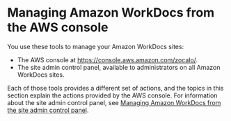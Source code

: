 # Managing Amazon WorkDocs from the AWS console<a name="console-administration"></a>

You use these tools to manage your Amazon WorkDocs sites:
+ The AWS console at [https://console\.aws\.amazon\.com/zocalo/](https://console.aws.amazon.com/zocalo/)\.
+ The site admin control panel, available to administrators on all Amazon WorkDocs sites\.

Each of those tools provides a different set of actions, and the topics in this section explain the actions provided by the AWS console\. For information about the site admin control panel, see [Managing Amazon WorkDocs from the site admin control panel](manage-sites.md)\.